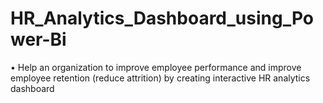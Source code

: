 # HR_Analytics_Dashboard_using_Power-Bi
•	Help an organization to improve employee performance and improve employee retention (reduce attrition) by creating interactive HR analytics dashboard
